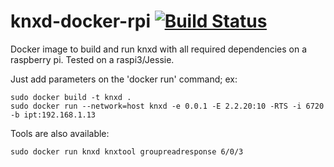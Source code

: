 # knxd-docker-rpi [![Build Status](https://travis-ci.org/fdubuisson/knxd-docker-rpi.png)](https://travis-ci.org/fdubuisson/knxd-docker-rpi)
Docker image to build and run knxd with all required dependencies on a raspberry pi. Tested on a raspi3/Jessie.

Just add parameters on the 'docker run' command; ex:
```
sudo docker build -t knxd .
sudo docker run --network=host knxd -e 0.0.1 -E 2.2.20:10 -RTS -i 6720 -b ipt:192.168.1.13
```

Tools are also available:
```
sudo docker run knxd knxtool groupreadresponse 6/0/3
```
